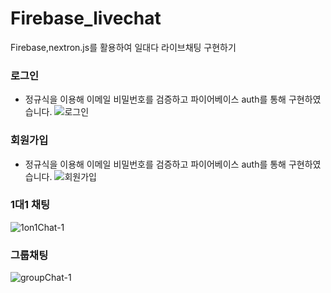 # Firebase_livechat
Firebase,nextron.js를 활용하여 일대다 라이브채팅 구현하기


### 로그인
- 정규식을 이용해 이메일 비밀번호를 검증하고 파이어베이스 auth를 통해 구현하였습니다.
![로그인](https://user-images.githubusercontent.com/97964123/183098266-2d02374e-21d4-48c3-acc6-44db3b02cb46.gif)

### 회원가입
- 정규식을 이용해 이메일 비밀번호를 검증하고 파이어베이스 auth를 통해 구현하였습니다.
![회원가입](https://user-images.githubusercontent.com/97964123/183098318-b6b2be8f-b0e4-4b88-9590-f3da8d37c618.gif)

### 1대1 채팅
![1on1Chat-1](https://user-images.githubusercontent.com/97964123/183099229-6e8e54b6-f9ab-49e2-8303-e47ca5b57be4.gif)

### 그룹채팅
![groupChat-1](https://user-images.githubusercontent.com/97964123/183099390-2cfec489-699f-49fe-a0ae-f60f56e1b9b7.gif)

